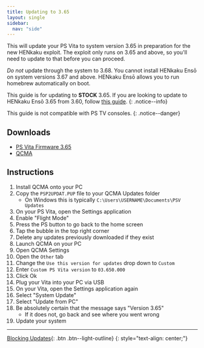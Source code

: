```yaml
---
title: Updating to 3.65
layout: single
sidebar:
  nav: "side"
---
```


This will update your PS Vita to system version 3.65 in preparation for the new HENkaku exploit. The exploit only runs on 3.65 and above, so you'll need to update to that before you can proceed.

*Do not* update through the system to 3.68. You cannot install HENkaku Ensō on system versions 3.67 and above. HENkaku Ensō allows you to run homebrew automatically on boot.

This guide is for updating to **STOCK** 3.65. If you are looking to update to HENkaku Ensō 3.65 from 3.60, follow [this guide](/more/updating-to-henkaku-enso-3.65).
{: .notice--info}

This guide is not compatible with PS TV consoles.
{: .notice--danger}

## Downloads

- [PS Vita Firmware 3.65](https://github.com/TheOfficialFloW/update365/releases/download/v1.0/PSP2UPDAT.PUP)
- [QCMA](https://codestation.github.io/qcma/)

## Instructions

1. Install QCMA onto your PC
1. Copy the `PSP2UPDAT.PUP` file to your QCMA Updates folder
	- On Windows this is typically `C:\Users\USERNAME\Documents\PSV Updates`
1. On your PS Vita, open the Settings application
1. Enable "Flight Mode"
1. Press the PS button to go back to the home screen
1. Tap the bubble in the top right corner
1. Delete any updates previously downloaded if they exist
1. Launch QCMA on your PC
1. Open QCMA Settings
1. Open the `Other` tab
1. Change the `Use this version for updates` drop down to `Custom`
1. Enter `Custom PS Vita version` to `03.650.000`
1. Click Ok
1. Plug your Vita into your PC via USB
1. On your Vita, open the Settings application again
1. Select "System Update"
1. Select "Update from PC"
1. Be absolutely certain that the message says "Version 3.65"
	- If it does not, go back and see where you went wrong
1. Update your system

---
[Blocking Updates](/guide/blocking-updates){: .btn .btn--light-outline}
{: style="text-align: center;"}
